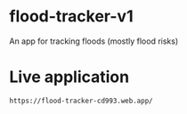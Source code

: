 # flood-tracker-v1
An app for tracking floods (mostly flood risks)

# Live application
`https://flood-tracker-cd993.web.app/`
